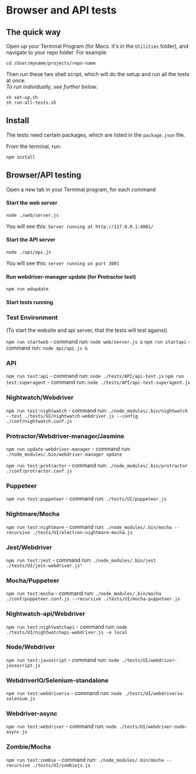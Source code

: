 # Browser and API tests

## The quick way

Open up your Terminal Program (for Macs. it's in the `Utilities` folder), and navigate to your repo folder. For example:
```
cd /User/myname/projects/repo-name
```
Then run these two shell script, which will do the setup and run all the tests at once.  
_To run individually, see further below._

```
sh set-up.sh
sh run-all-tests.sh
```

## Install

The tests need certain packages, which are listed in the `package.json` file.

From the terminal, run:
```
npm install
```

## Browser/API testing

Open a new tab in your Terminal program, for each command

#### Start the web server
```
node ./web/server.js
```
You will see this:
`Server running at http://127.0.0.1:8081/`

#### Start the API server
```
node ./api/api.js
```
You will see this:
`server running on port 3001`


#### Run webdriver-manager update (for Protractor test)
```
npm run wdupdate
```

#### Start tests running

### Test Environment

(To start the website and api server, that the tests will test against)

`npm run startweb` - command run: `node web/server.js &`
`npm run startapi` - command run: `node api/api.js &`

### API

`npm run test:api` - command run: `node ./tests/API/api-test.js`
`npm run test:superagent` - command run: `node ./tests/API/api-test-superagent.js`

### Nightwatch/Webdriver

`npm run test:nightwatch` - command run: `./node_modules/.bin/nightwatch --test ./tests/UI/nightwatch-webdriver.js --config ./conf/nightwatch.conf.js`

### Protractor/Webdriver-manager/Jasmine

`npm run update-webdriver-manager` - command run: `./node_modules/.bin/webdriver-manager update`

`npm run test:protractor` - command run: `./node_modules/.bin/protractor ./conf/protractor.conf.js`

### Puppeteer

`npm run test:puppeteer` - command run: `./tests/UI/puppeteer.js`

### Nightmare/Mocha

`npm run test:nightmare` - command run: `./node_modules/.bin/mocha --recursive ./tests/UI/electron-nightmare-mocha.js`

### Jest/Webdriver

`npm run test:jest` - command run: `./node_modules/.bin/jest ./tests/UI/jest-webdriver.js"`

### Mocha/Puppeteer

`npm run test:mocha` - command run: `./node_modules/.bin/mocha ./conf/puppeteer.conf.js --recursive ./tests/UI/mocha-puppeteer.js`

### Nightwatch-api/Webdriver

`npm run test:nightwatchapi` - command run: `node ./tests/UI/nightwatchapi-webdriver.js -e local`

### Node/Webdriver

`npm run test:javascript` - command run: `node ./tests/UI/webdriver-javascript.js`

### WebdriverIO/Selenium-standalone

`npm run test:webdriverio` - command run: `node ./tests/UI/webdriverio-selenium.js`

### Webdriver-async

`npm run test:webdriver` - command run: `node ./tests/UI/webdriver-node-async.js`

### Zombie/Mocha

`npm run test:zombie` - command run: `./node_modules/.bin/mocha --recursive ./tests/UI/zombiejs.js`
